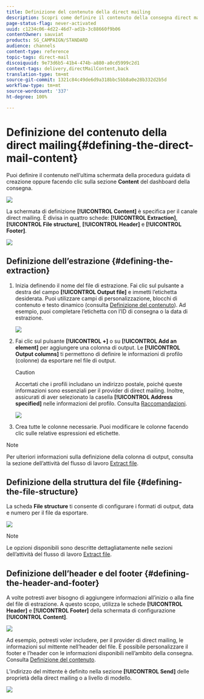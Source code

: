 ```yaml
---
title: Definizione del contenuto della direct mailing
description: Scopri come definire il contenuto della consegna direct mailing.
page-status-flag: never-activated
uuid: c1234c06-4d22-46d7-ad1b-3c88660f9b06
contentOwner: sauviat
products: SG_CAMPAIGN/STANDARD
audience: channels
content-type: reference
topic-tags: direct-mail
discoiquuid: 9e73d6b5-41b4-474b-a880-a0cd5999c2d1
context-tags: delivery,directMailContent,back
translation-type: tm+mt
source-git-commit: 1321c84c49de6d9a318bbc5bb8a0e28b332d2b5d
workflow-type: tm+mt
source-wordcount: '337'
ht-degree: 100%

---
```



# Definizione del contenuto della direct mailing{#defining-the-direct-mail-content}

Puoi definire il contenuto nell’ultima schermata della procedura guidata di creazione oppure facendo clic sulla sezione **Content** del dashboard della consegna.

![](assets/direct_mail_6.png)

La schermata di definizione **[!UICONTROL Content]** è specifica per il canale direct mailing. È divisa in quattro schede: **[!UICONTROL Extraction]**, **[!UICONTROL File structure]**, **[!UICONTROL Header]** e **[!UICONTROL Footer]**.

![](assets/direct_mail_11.png)

## Definizione dell’estrazione {#defining-the-extraction}

1. Inizia definendo il nome del file di estrazione. Fai clic sul pulsante a destra del campo **[!UICONTROL Output file]** e immetti l’etichetta desiderata. Puoi utilizzare campi di personalizzazione, blocchi di contenuto e testo dinamico (consulta [Definizione del contenuto](../../designing/using/personalization.md#example-email-personalization)). Ad esempio, puoi completare l’etichetta con l’ID di consegna o la data di estrazione.

   ![](assets/direct_mail_12.png)

1. Fai clic sul pulsante **[!UICONTROL +]** o su **[!UICONTROL Add an element]** per aggiungere una colonna di output. Le **[!UICONTROL Output columns]** ti permettono di definire le informazioni di profilo (colonne) da esportare nel file di output.

   >[!CAUTION]
   >
   >Accertati che i profili includano un indirizzo postale, poiché queste informazioni sono essenziali per il provider di direct mailing. Inoltre, assicurati di aver selezionato la casella **[!UICONTROL Address specified]** nelle informazioni del profilo. Consulta [Raccomandazioni](../../channels/using/about-direct-mail.md#recommendations).

   ![](assets/direct_mail_13.png)

1. Crea tutte le colonne necessarie. Puoi modificare le colonne facendo clic sulle relative espressioni ed etichette.

>[!NOTE]
>
>Per ulteriori informazioni sulla definizione della colonna di output, consulta la sezione dell’attività del flusso di lavoro [Extract file](../../automating/using/extract-file.md).

## Definizione della struttura del file {#defining-the-file-structure}

La scheda **File structure** ti consente di configurare i formati di output, data e numero per il file da esportare.

![](assets/direct_mail_14.png)

>[!NOTE]
>
>Le opzioni disponibili sono descritte dettagliatamente nelle sezioni dell’attività del flusso di lavoro [Extract file](../../automating/using/extract-file.md).

## Definizione dell’header e del footer {#defining-the-header-and-footer}

A volte potresti aver bisogno di aggiungere informazioni all’inizio o alla fine del file di estrazione. A questo scopo, utilizza le schede **[!UICONTROL Header]** e **[!UICONTROL Footer]** della schermata di configurazione **[!UICONTROL Content]**.

![](assets/direct_mail_7.png)

Ad esempio, potresti voler includere, per il provider di direct mailing, le informazioni sul mittente nell’header del file. È possibile personalizzare il footer e l’header con le informazioni disponibili nell’ambito della consegna. Consulta [Definizione del contenuto](../../designing/using/personalization.md#example-email-personalization).

L’indirizzo del mittente è definito nella sezione **[!UICONTROL Send]** delle proprietà della direct mailing o a livello di modello.

![](assets/direct_mail_24.png)
